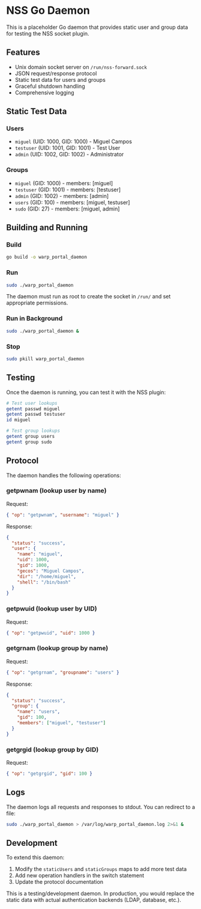 # NSS Go Daemon

This is a placeholder Go daemon that provides static user and group data for testing the NSS socket plugin.

## Features

- Unix domain socket server on `/run/nss-forward.sock`
- JSON request/response protocol
- Static test data for users and groups
- Graceful shutdown handling
- Comprehensive logging

## Static Test Data

### Users

- `miguel` (UID: 1000, GID: 1000) - Miguel Campos
- `testuser` (UID: 1001, GID: 1001) - Test User
- `admin` (UID: 1002, GID: 1002) - Administrator

### Groups

- `miguel` (GID: 1000) - members: [miguel]
- `testuser` (GID: 1001) - members: [testuser]
- `admin` (GID: 1002) - members: [admin]
- `users` (GID: 100) - members: [miguel, testuser]
- `sudo` (GID: 27) - members: [miguel, admin]

## Building and Running

### Build

```bash
go build -o warp_portal_daemon
```

### Run

```bash
sudo ./warp_portal_daemon
```

The daemon must run as root to create the socket in `/run/` and set appropriate permissions.

### Run in Background

```bash
sudo ./warp_portal_daemon &
```

### Stop

```bash
sudo pkill warp_portal_daemon
```

## Testing

Once the daemon is running, you can test it with the NSS plugin:

```bash
# Test user lookups
getent passwd miguel
getent passwd testuser
id miguel

# Test group lookups
getent group users
getent group sudo
```

## Protocol

The daemon handles the following operations:

### getpwnam (lookup user by name)

Request:

```json
{ "op": "getpwnam", "username": "miguel" }
```

Response:

```json
{
  "status": "success",
  "user": {
    "name": "miguel",
    "uid": 1000,
    "gid": 1000,
    "gecos": "Miguel Campos",
    "dir": "/home/miguel",
    "shell": "/bin/bash"
  }
}
```

### getpwuid (lookup user by UID)

Request:

```json
{ "op": "getpwuid", "uid": 1000 }
```

### getgrnam (lookup group by name)

Request:

```json
{ "op": "getgrnam", "groupname": "users" }
```

Response:

```json
{
  "status": "success",
  "group": {
    "name": "users",
    "gid": 100,
    "members": ["miguel", "testuser"]
  }
}
```

### getgrgid (lookup group by GID)

Request:

```json
{ "op": "getgrgid", "gid": 100 }
```

## Logs

The daemon logs all requests and responses to stdout. You can redirect to a file:

```bash
sudo ./warp_portal_daemon > /var/log/warp_portal_daemon.log 2>&1 &
```

## Development

To extend this daemon:

1. Modify the `staticUsers` and `staticGroups` maps to add more test data
2. Add new operation handlers in the switch statement
3. Update the protocol documentation

This is a testing/development daemon. In production, you would replace the static data with actual authentication backends (LDAP, database, etc.).
